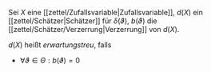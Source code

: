 Sei $X$ eine [[zettel/Zufallsvariable|Zufallsvariable]], $d(X)$ ein [[zettel/Schätzer|Schätzer]] für $\delta(\vartheta)$, $b(\vartheta)$ die [[zettel/Schätzer/Verzerrung|Verzerrung]] von $d(X)$.

$d(X)$ heißt *erwartungstreu*, falls
- $\forall \vartheta \in \Theta : b(\vartheta) = 0$
